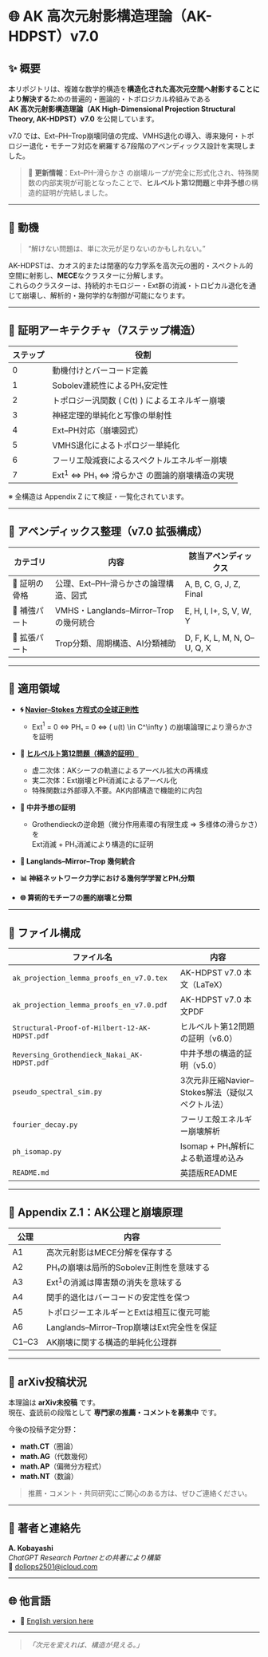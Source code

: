 # 🌐 AK 高次元射影構造理論（AK-HDPST）v7.0

## ✨ 概要

本リポジトリは、複雑な数学的構造を**構造化された高次元空間へ射影することにより解決する**ための普遍的・圏論的・トポロジカル枠組みである  
**AK 高次元射影構造理論（AK High-Dimensional Projection Structural Theory, AK-HDPST）v7.0** を公開しています。

v7.0 では、Ext–PH–Trop崩壊同値の完成、VMHS退化の導入、導来幾何・トポロジー退化・モチーフ対応を網羅する7段階のアペンディックス設計を実現しました。

> 📌 **更新情報**：Ext–PH–滑らかさ の崩壊ループが完全に形式化され、特殊関数の内部実現が可能となったことで、**ヒルベルト第12問題**と**中井予想**の構造的証明が完結しました。

---

## 📌 動機

> “解けない問題は、単に次元が足りないのかもしれない。”

AK-HDPSTは、カオス的または閉塞的な力学系を高次元の圏的・スペクトル的空間に射影し、**MECE**なクラスターに分解します。  
これらのクラスターは、持続的ホモロジー・Ext群の消滅・トロピカル退化を通じて崩壊し、解析的・幾何学的な制御が可能になります。

---

## 🧠 証明アーキテクチャ（7ステップ構造）

| ステップ | 役割 |
|----------|------|
| 0 | 動機付けとバーコード定義 |
| 1 | Sobolev連続性によるPH₁安定性 |
| 2 | トポロジー汎関数 \( C(t) \) によるエネルギー崩壊 |
| 3 | 神経定理的単純化と写像の単射性 |
| 4 | Ext–PH対応（崩壊図式） |
| 5 | VMHS退化によるトポロジー単純化 |
| 6 | フーリエ殻減衰によるスペクトルエネルギー崩壊 |
| 7 | Ext$^1$ ⇔ PH₁ ⇔ 滑らかさ の圏論的崩壊構造の実現 |

※ 全構造は Appendix Z にて検証・一覧化されています。

---

## 🔩 アペンディックス整理（v7.0 拡張構成）

| カテゴリ | 内容 | 該当アペンディックス |
|----------|------|--------------------|
| 🧱 証明の骨格 | 公理、Ext–PH–滑らかさの論理構造、図式 | A, B, C, G, J, Z, Final |
| 🔧 補強パート | VMHS・Langlands–Mirror–Tropの幾何統合 | E, H, I, I+, S, V, W, Y |
| 🌱 拡張パート | Trop分類、周期構造、AI分類補助 | D, F, K, L, M, N, O–U, Q, X |

---

## 🧪 適用領域

- **🌀 [Navier–Stokes 方程式の全球正則性](https://github.com/Kobayashi2501/navier-stokes-global-regularity)**  
  - Ext$^1$ = 0 ⇔ PH₁ = 0 ⇔ \( u(t) \in C^\infty \) の崩壊論理により滑らかさを証明  

- **🔷 [ヒルベルト第12問題（構造的証明）](https://github.com/Kobayashi2501/Structural-Proof-of-Hilbert-s-12th-Problem-via-Categorical-Degeneration-in-AK-HDPST)**  
  - 虚二次体：AKシーフの軌道によるアーベル拡大の再構成  
  - 実二次体：Ext崩壊とPH消滅によるアーベル化  
  - 特殊関数は外部導入不要。AK内部構造で機能的に内包  

- **📐 中井予想の証明**  
  - Grothendieckの逆命題（微分作用素環の有限生成 ⇒ 多様体の滑らかさ）を  
    Ext消滅 + PH₁消滅により構造的に証明  

- **🔢 Langlands–Mirror–Trop 幾何統合**  
- **📊 神経ネットワーク力学における幾何学学習とPH₁分類**  
- **🌐 算術的モチーフの圏的崩壊と分類**

---

## 📁 ファイル構成

| ファイル名 | 内容 |
|------------|------|
| `ak_projection_lemma_proofs_en_v7.0.tex` | AK-HDPST v7.0 本文（LaTeX） |
| `ak_projection_lemma_proofs_en_v7.0.pdf` | AK-HDPST v7.0 本文PDF |
| `Structural-Proof-of-Hilbert-12-AK-HDPST.pdf` | ヒルベルト第12問題の証明（v6.0） |
| `Reversing_Grothendieck_Nakai_AK-HDPST.pdf` | 中井予想の構造的証明（v5.0） |
| `pseudo_spectral_sim.py` | 3次元非圧縮Navier–Stokes解法（疑似スペクトル法） |
| `fourier_decay.py` | フーリエ殻エネルギー崩壊解析 |
| `ph_isomap.py` | Isomap + PH₁解析による軌道埋め込み |
| `README.md` | 英語版README |

---

## 📜 Appendix Z.1：AK公理と崩壊原理

| 公理 | 内容 |
|------|------|
| A1 | 高次元射影はMECE分解を保存する |
| A2 | PH₁の崩壊は局所的Sobolev正則性を意味する |
| A3 | Ext$^1$の消滅は障害類の消失を意味する |
| A4 | 関手的退化はバーコードの安定性を保つ |
| A5 | トポロジーエネルギーとExtは相互に復元可能 |
| A6 | Langlands–Mirror–Trop崩壊はExt完全性を保証 |
| C1–C3 | AK崩壊に関する構造的単純化公理群 |

---

## 📝 arXiv投稿状況

本理論は **arXiv未投稿** です。  
現在、査読前の段階として **専門家の推薦・コメントを募集中** です。

今後の投稿予定分野：

- **math.CT**（圏論）
- **math.AG**（代数幾何）
- **math.AP**（偏微分方程式）
- **math.NT**（数論）

> 推薦・コメント・共同研究にご関心のある方は、ぜひご連絡ください。

---

## 📨 著者と連絡先

**A. Kobayashi**  
_ChatGPT Research Partnerとの共著により構築_  
📧 dollops2501@icloud.com

---

## 🌐 他言語

- 📄 [English version here](./README.md)

---

> *「次元を変えれば、構造が見える。」*
